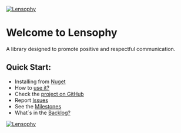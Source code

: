 [![Lensophy](https://dev.azure.com/raphaelmoreira/758a305a-a7fa-4b96-95aa-962c2cf2248c/_apis/git/repositories/27fc1054-4851-4e6d-af8a-a463841dc8c1/items?path=/lensophy-banner.png&versionDescriptor%5BversionOptions%5D=0&versionDescriptor%5BversionType%5D=0&versionDescriptor%5Bversion%5D=main&resolveLfs=true&%24format=octetStream)](https://raphaelmoreira.github.io/lensophy/)
# Welcome to Lensophy
A library designed to promote positive and respectful communication.

## Quick Start:
- Installing from [Nuget](https://www.nuget.org/packages/Lensophy)
- How to [use it?](https://github.com/raphaelmoreira/lensophy/tree/main/src/Lensophy/Doc#getting-started)
- Check the [project on GitHub](https://github.com/raphaelmoreira/lensophy)
- Report [Issues](https://github.com/raphaelmoreira/lensophy/issues)
- See the [Milestones](https://github.com/raphaelmoreira/lensophy/milestones)
- What´s in the [Backlog?](https://github.com/users/raphaelmoreira/projects/3)

[![Lensophy](https://dev.azure.com/raphaelmoreira/758a305a-a7fa-4b96-95aa-962c2cf2248c/_apis/git/repositories/27fc1054-4851-4e6d-af8a-a463841dc8c1/items?path=/footer.png&versionDescriptor%5BversionOptions%5D=0&versionDescriptor%5BversionType%5D=0&versionDescriptor%5Bversion%5D=main&resolveLfs=true&%24format=octetStream)](https://raphaelmoreira.github.io/lensophy/)